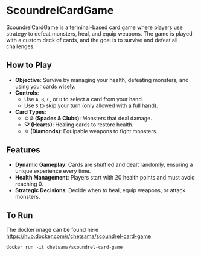 # ScoundrelCardGame

ScoundrelCardGame is a terminal-based card game where players use strategy to defeat monsters, heal, and equip weapons. The game is played with a custom deck of cards, and the goal is to survive and defeat all challenges.

## How to Play

- **Objective**: Survive by managing your health, defeating monsters, and using your cards wisely.
- **Controls**:
  - Use `A`, `B`, `C`, or `D` to select a card from your hand.
  - Use `S` to skip your turn (only allowed with a full hand).
- **Card Types**:
  - **♤♧ (Spades & Clubs)**: Monsters that deal damage.
  - **♡ (Hearts)**: Healing cards to restore health.
  - **♢ (Diamonds)**: Equipable weapons to fight monsters.

## Features

- **Dynamic Gameplay**: Cards are shuffled and dealt randomly, ensuring a unique experience every time.
- **Health Management**: Players start with 20 health points and must avoid reaching 0.
- **Strategic Decisions**: Decide when to heal, equip weapons, or attack monsters.

## To Run 
The docker image can be found here https://hub.docker.com/r/chetsama/scoundrel-card-game

```
docker run -it chetsama/scoundrel-card-game
```
